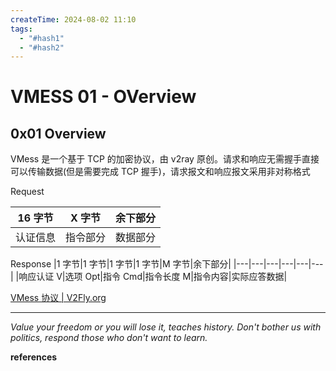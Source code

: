 ```yaml
---
createTime: 2024-08-02 11:10
tags:
  - "#hash1"
  - "#hash2"
---
```


# VMESS 01 - OVerview

## 0x01 Overview

VMess 是一个基于 TCP 的加密协议，由 v2ray 原创。请求和响应无需握手直接可以传输数据(但是需要完成 TCP 握手)，请求报文和响应报文采用非对称格式

Request

|16 字节|X 字节|余下部分|
|---|---|---|
|认证信息|指令部分|数据部分|


Response
|1 字节|1 字节|1 字节|1 字节|M 字节|余下部分|
|---|---|---|---|---|---|
|响应认证 V|选项 Opt|指令 Cmd|指令长度 M|指令内容|实际应答数据|

[VMess 协议 | V2Fly.org](https://www.v2fly.org/developer/protocols/vmess.html#%E5%AE%A2%E6%88%B7%E7%AB%AF%E8%AF%B7%E6%B1%82)

---
*Value your freedom or you will lose it, teaches history. Don't bother us with politics, respond those who don't want to learn.*

**references**

